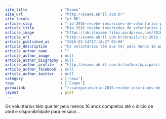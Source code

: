 ```yaml
---
site_title               : "Exame"
site_url                 : "http://exame.abril.com.br"
site_locale              : "pt_BR"
article_slug             : "rio-2016-recebe-inscricoes-de-voluntarios-para-olimpiadas"
article_title            : "Rio 2016 recebe inscrições de voluntários para Olimpíadas"
article_image            : "https://abrilexame.files.wordpress.com/2016/09/size_960_16_9_olimpiadas-produtos8.jpg?quality=70&strip=all&w=960"
article_url              : "http://exame.abril.com.br/brasil/rio-2016-recebe-inscricoes-de-voluntarios-para-olimpiadas/"
article_published_at     : "2016-03-14T17:14:27-03:00"
article_description      : "Os voluntários têm que ter pelo menos 16 anos completos até o início de abril e disponibilidade para ensaiar..."
article_author_name      : ""
article_author_image     : null
article_author_biography : null
article_author_profile   : "http://exame.abril.com.br/author/wpvipabril/"
article_author_facebook  : null
article_author_twitter   : null
category                 : ['news']
tags                     : ['Exame']
permalink                : "/:categories/rio-2016-recebe-inscricoes-de-voluntarios-para-olimpiadas/"
layout                   : post
---
```


Os voluntários têm que ter pelo menos 16 anos completos até o início de abril e disponibilidade para ensaiar...
